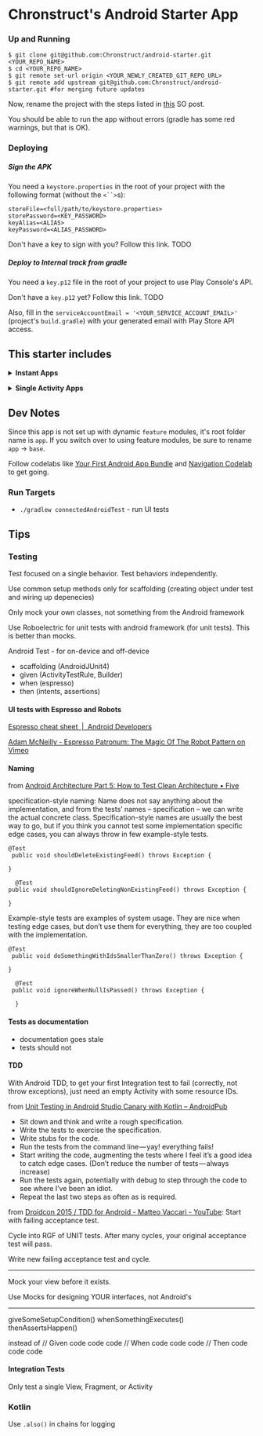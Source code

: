 # Chronstruct's Android Starter App

### Up and Running

```shell
$ git clone git@github.com:Chronstruct/android-starter.git <YOUR_REPO_NAME>
$ cd <YOUR_REPO_NAME>
$ git remote set-url origin <YOUR_NEWLY_CREATED_GIT_REPO_URL>
$ git remote add upstream git@github.com:Chronstruct/android-starter.git #for merging future updates
```

Now, rename the project with the steps listed in [this](https://stackoverflow.com/questions/16804093/android-studio-rename-package/29092698#29092698) SO post.

You should be able to run the app without errors (gradle has some red warnings, but that is OK).

### Deploying
##### Sign the APK
You need a `keystore.properties` in the root of your project with the following format (without the `<``>`s):
```text
storeFile=<full/path/to/keystore.properties>
storePassword=<KEY_PASSWORD>
keyAlias=<ALIAS>
keyPassword=<ALIAS_PASSWORD>
```

Don't have a key to sign with you? Follow this link. TODO

##### Deploy to Internal track from gradle
You need a `key.p12` file in the root of your project to use Play Console's API.

Don't have a `key.p12` yet? Follow this link. TODO

Also, fill in the `serviceAccountEmail = '<YOUR_SERVICE_ACCOUNT_EMAIL>'` (project's `build.gradle`) with your generated email with Play Store API access.

## This starter includes
<p><details>
  <summary><b>Instant Apps</b></summary>
  <p>Discovery via Instant App</br>
    </br>
     Search - query to instant app</br>
     ads - to instant app</br>
     links</br>
    </br>
     "Try Now" is like window shopping. A gateway to try without commitment. "Try Now" removes commitment anxiety, and reduces install friction.</br>
    </br>
     Web banners: from "Install" to "Open"</br>
   </p>
</details></p>
<p><details>
  <summary><b>Single Activity Apps</b></summary>
  <p>Activity manages common app chrome (appbar, bottom bar, etc).</br>
     transitions and animations managed by Navigation, not by hand</br>
     </br>
     fragments now form the screens
   </p>
</details></p>

## Dev Notes
Since this app is not set up with dynamic `feature` modules, it's root folder name is `app`. If you switch over to using feature modules, be sure to rename `app` -> `base`.

Follow codelabs like [Your First Android App Bundle](https://codelabs.developers.google.com/codelabs/your-first-dynamic-app/index.html?index=..%2F..%2Findex#0) and [Navigation Codelab](https://codelabs.developers.google.com/codelabs/android-navigation/index.html?index=..%2F..%2Findex#0) to get going. 

### Run Targets
- `./gradlew connectedAndroidTest` - run UI tests


## Tips
### Testing
Test focused on a single behavior. Test behaviors independently.

Use common setup methods only for scaffolding (creating object under test and wiring up depenecies)

Only mock your own classes, not something from the Android framework

Use Roboelectric for unit tests with android framework (for unit tests). This is better than mocks.

Android Test - for on-device and off-device
- scaffolding (AndroidJUnit4)
- given (ActivityTestRule, Builder)
- when (espresso)
- then (intents, assertions)

#### UI tests with Espresso and Robots
[Espresso cheat sheet  \|  Android Developers](https://developer.android.com/training/testing/espresso/cheat-sheet)

[Adam McNeilly \- Espresso Patronum: The Magic Of The Robot Pattern on Vimeo](https://vimeo.com/266512108)

#### Naming
from [Android Architecture Part 5: How to Test Clean Architecture • Five](http://five.agency/android-architecture-part-5-test-clean-architecture/)

specification-style naming: Name does not say anything about the implementation, and from the tests’ names – specification – we can write the actual concrete class. Specification-style names are usually the best way to go, but if you think you cannot test some implementation specific edge cases, you can always throw in few example-style tests.

```
@Test
 public void shouldDeleteExistingFeed() throws Exception {  

}

  @Test 
public void shouldIgnoreDeletingNonExistingFeed() throws Exception {  

}
```

Example-style tests are examples of system usage. They are nice when testing edge cases, but don’t use them for everything, they are too coupled with the implementation.

```
@Test
 public void doSomethingWithIdsSmallerThanZero() throws Exception {  

}

  @Test
 public void ignoreWhenNullIsPassed() throws Exception {

  }
```

#### Tests as documentation
- documentation goes stale
- tests should not

#### TDD
With Android TDD, to get your first Integration test to fail (correctly, not throw exceptions), just need an empty Activity with some resource IDs.

from [Unit Testing in Android Studio Canary with Kotlin – AndroidPub](https://android.jlelse.eu/unit-testing-in-android-studio-canary-with-kotlin-612cea3c0790)
- Sit down and think and write a rough specification.
- Write the tests to exercise the specification.
- Write stubs for the code.
- Run the tests from the command line — yay! everything fails!
- Start writing the code, augmenting the tests where I feel it’s a good idea to catch edge cases. (Don’t reduce the number of tests — always increase)
- Run the tests again, potentially with debug to step through the code to see where I’ve been an idiot.
- Repeat the last two steps as often as is required.

from [Droidcon 2015 / TDD for Android \- Matteo Vaccari \- YouTube](https://www.youtube.com/watch?v=RLo6hs1uDLA):
Start with failing acceptance test.

Cycle into RGF of UNIT tests. After many cycles, your original acceptance test will pass.

Write new failing acceptance test and cycle.

---

Mock your view before it exists.

Use Mocks for designing YOUR interfaces, not Android's

----

giveSomeSetupCondition()
whenSomethingExecutes()
thenAssertsHappen()

instead of
// Given
code
code
code
// When
code
code
code
// Then
code
code
code

#### Integration Tests
Only test a single View, Fragment, or Activity

### Kotlin
Use `.also()` in chains for logging
